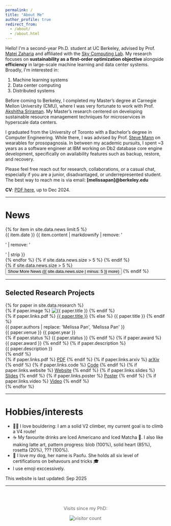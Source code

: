 ```yaml
---
permalink: /
title: "About Me"
author_profile: true
redirect_from: 
  - /about/
  - /about.html
---
```


Hello! I'm a second-year Ph.D. student at UC Berkeley, advised by Prof. [Matei Zaharia](https://people.eecs.berkeley.edu/~matei/) and affiliated with the [Sky Computing Lab](https://sky.cs.berkeley.edu/). My research focuses on **sustainability as a first-order optimization objective** alongside **efficiency** in large-scale machine learning and data center systems. Broadly, I'm interested in:
1. Machine learning systems  
2. Data center computing  
3. Distributed systems  

Before coming to Berkeley, I completed my Master’s degree at Carnegie Mellon University (CMU), where I was very fortunate to work with Prof. [Akshitha Sriraman](https://users.ece.cmu.edu/~asrirama/). My Master’s research centered on developing sustainable resource management techniques for microservices in hyperscale data centers. 

I graduated from the University of Toronto with a Bachelor’s degree in Computer Engineering. While there, I was advised by Prof. [Steve Mann](https://www.ece.utoronto.ca/people/mann-s/) on wearables for prosopagnosia. In between my academic pursuits, I spent ~3 years as a software engineer at IBM working on Db2 database core engine development, specifically on availability features such as backup, restore, and recovery.

Please feel free reach out for research, collaborations, or a casual chat, especially if you are a junior, disadvantaged, or underrepresented student. The best way to reach me is via email:
**[melissapan]@berkeley.edu**


**CV**: [PDF here](../files/cv_2024.pdf), up to Dec 2024.

---

<div class="news-section">
<h1>News</h1>
<div class="news-container" id="newsContainer">
{% for item in site.data.news limit:5 %}
<div class="news-item">
<span class="news-date">{{ item.date }}</span>
<span class="news-content">{{ item.content | markdownify | remove: '<p>' | remove: '</p>' | strip }}</span>
</div>
{% endfor %}
{% if site.data.news.size > 5 %}
<div class="news-hidden" style="display: none;">
{% for item in site.data.news offset:5 %}
<div class="news-item">
<span class="news-date">{{ item.date }}</span>
<span class="news-content">{{ item.content | markdownify | remove: '<p>' | remove: '</p>' | strip }}</span>
</div>
{% endfor %}
</div>
{% endif %}
</div>
{% if site.data.news.size > 5 %}
<button class="news-expand-btn" onclick="toggleNews()">Show More News ({{ site.data.news.size | minus: 5 }} more)</button>
{% endif %}
</div>

<script>
function toggleNews() {
  const container = document.getElementById('newsContainer');
  const hiddenNews = document.querySelector('.news-hidden');
  const button = document.querySelector('.news-expand-btn');
  
  if (hiddenNews.style.display === 'none') {
    hiddenNews.style.display = 'block';
    container.classList.remove('collapsed');
    button.textContent = 'Show Less News';
    button.style.background = 'linear-gradient(135deg, #e53e3e 0%, #c53030 100%)';
  } else {
    hiddenNews.style.display = 'none';
    container.classList.add('collapsed');
    button.textContent = 'Show More News ({{ site.data.news.size | minus: 5 }} more)';
    button.style.background = 'linear-gradient(135deg, #667eea 0%, #764ba2 100%)';
  }
}
</script>

---

<div class="research-section">
<h2>Selected Research Projects</h2>
{% for paper in site.data.research %}
<div class="research-item{% if paper.featured %} featured{% endif %}">
  <div class="research-header">
    {% if paper.image %}
    <img src="{{ '/images/' | append: paper.image | relative_url }}" alt="{{ paper.title }}" class="research-image">
    {% endif %}
    <div class="research-content">
      <div class="research-title">
        {% if paper.links.pdf %}
          <a href="{{ paper.links.pdf }}">{{ paper.title }}</a>
        {% else %}
          {{ paper.title }}
        {% endif %}
      </div>
      <div class="research-authors">{{ paper.authors | replace: 'Melissa Pan', '<span class="highlight-name">Melissa Pan</span>' }}</div>
      <div class="research-venue">{{ paper.venue }} {{ paper.year }}</div>
      {% if paper.status %}
        <span class="research-status {{ paper.status | downcase | replace: ' ', '-' }}">{{ paper.status }}</span>
      {% endif %}
      {% if paper.award %}
        <span class="research-award {{ paper.award | downcase | replace: ' ', '-' }}">{{ paper.award }}</span>
      {% endif %}
      {% if paper.description %}
        <div class="research-description">{{ paper.description }}</div>
      {% endif %}
      <div class="research-links">
        {% if paper.links.pdf %}
          <a href="{{ paper.links.pdf }}" class="research-link">PDF</a>
        {% endif %}
        {% if paper.links.arxiv %}
          <a href="{{ paper.links.arxiv }}" class="research-link">arXiv</a>
        {% endif %}
        {% if paper.links.code %}
          <a href="{{ paper.links.code }}" class="research-link">Code</a>
        {% endif %}
        {% if paper.links.website %}
          <a href="{{ paper.links.website }}" class="research-link">Website</a>
        {% endif %}
        {% if paper.links.slides %}
          <a href="{{ paper.links.slides }}" class="research-link">Slides</a>
        {% endif %}
        {% if paper.links.poster %}
          <a href="{{ paper.links.poster }}" class="research-link">Poster</a>
        {% endif %}
        {% if paper.links.video %}
          <a href="{{ paper.links.video }}" class="research-link">Video</a>
        {% endif %}
      </div>
    </div>
  </div>
</div>
{% endfor %}
</div>

---

Hobbies/interests
======
* 🧗‍♀️ I love bouldering: I am a solid V2 climber, my current goal is to climb a V4 route!
* ☕️ My favourite drinks are Iced Americano and Iced Matcha 🍵. I also like making latte art, pattern progress: blob (100%), solid heart (85%), rosetta (20%), ??? (100%).
* 🐶 I love my dog, her name is Paofu. She holds all six level of certifications on behavours and tricks 🎓
* I use emoji exccessively.


This website is last updated: Sep 2025

---

<div style="text-align: center; margin-top: 2rem; padding: 1rem; color: #666; font-size: 0.9rem;">
<p>Visits since my PhD:</p>
<img src="https://visitor-badge.laobi.icu/badge?page_id=melissa-pan.github.io" alt="visitor count" style="display: inline-block;">
</div>